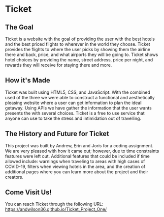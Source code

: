 # Ticket
## The Goal
Ticket is a website with the goal of providing the user with the best hotels and the best priced flights to wherever in the world they choose. Ticket provides the flights to where the user picks by showing them the airline there and back, price, and what airports they will be going to. Ticket shows hotel choices by providing the name, street address, price per night, and rewards they will receive for staying there and more.

## How it's Made
Ticket was built using HTML5, CSS, and JavaScript. With the combined used of the three we were able to construct a functional and aesthetically pleasing website where a user can get information to plan the ideal getaway. Using APIs we have gather the information that the user wants presents the with several choices. Ticket is a free to use service that anyone can use to take the stress and intimidation out of travelling. 

## The History and Future for Ticket
This project was built by Andrew, Erin and Joris for a coding assignment. We are very pleased with how it came out; however, due to time constraints features were left out. Additional features that could be included if time allowed include: warnings when traveling to areas with high cases of COVID-19, filters when viewing hotels in the area, and the creation of additional pages where you can learn more about the project and their creators. 

## Come Visit Us!
You can reach Ticket through the following URL: https://andwilson36.github.io/Ticket_Project_One/

